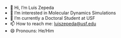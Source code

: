 - 👋 Hi, I’m Luis Zepeda
- 👀 I’m interested in Molecular Dynamics Simulations
- 🌱 I’m currently a Doctoral Student at USF
- 📫 How to reach me: luiszepeda@usf.edu
- 😄 Pronouns: He/Him

<!---
lazepeda01/lazepeda01 is a ✨ special ✨ repository because its `README.md` (this file) appears on your GitHub profile.
You can click the Preview link to take a look at your changes.
--->
